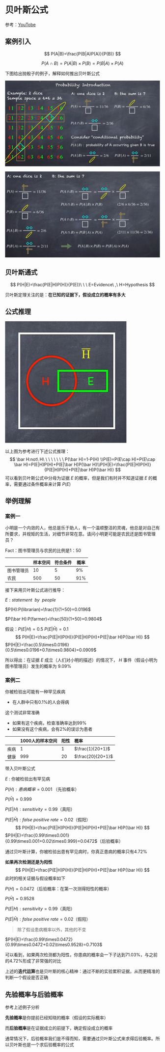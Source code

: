 # 贝叶斯公式

 参考：[YouTobe](https://www.youtube.com/watch?v=Pu675cHJ7bg)

## 案例引入

$$
P(A|B)=\frac{P(B|A)P(A)}{P(B)}
$$

$$
P(A\cap B)=P(A|B)\times P(B)=P(B|A)\times P(A)
$$

下图给出抛骰子的例子，解释如何推出贝叶斯公式

![image-20240123141305224](.\src\image-20240123141305224.png)

![image-20240123141547728](.\src\image-20240123141547728.png)



## 贝叶斯通式

$$
P(H|E)=\frac{P(E|H)P(H)}{P(E)}\ \ \ E=Evidence\ ,\ H=Hypothesis
$$



贝叶斯定理关注的是：**在已知的证据下，假设成立的概率有多大**



## 公式推理

![image-20240123142921461](.\src\image-20240123142921461.png)

以上图为参考进行下述公式推理：
$$
\bar H:not\ H\ \ \ \ \ \ \ \ P(\bar H)=1-P(H) \\P(E)=P(E\cap H)+P(E\cap \bar H)=P(E|H)P(H)+P(E|\bar H)P(\bar H)\\P(H|E)=\frac{P(E|H)P(H)}{P(E|H)P(H)+P(E|\bar H)P(\bar H)}
$$
可以看到贝叶斯公式中分母为证据 $E$ 的概率，但是我们有时并不知道证据 $E$ 的概率，需要通过条件概率来计算 $P(E)$



## 举例理解

### 案例一

小明是一个内敛的人，他总是乐于助人，有一个温顺整洁的灵魂，他总是对自己有所要求，并规矩的生活，对细节非常在意。请问小明更可能是农民还是图书管理员？

Fact：图书管理员与农民的比例是1：50

|            | 样本空间 | 符合条件 | 概率 |
| ---------- | -------- | -------- | ---- |
| 图书管理员 | 10       | 5        | 9%   |
| 农民       | 500      | 50       | 91%  |

接下来用贝叶斯公式进行推导：

$E:statement\ \ by\ \ people$

$P(H):P(librarian)=\frac{1}{1+50}=0.0196$

$P(\bar H):P(farmer)=\frac{50}{1+50}=0.9804$

假设：$P(E|H)=0.5$    $P(E|\bar H)=0.1$
$$
P(H|E)=\frac{P(E|H)P(H)}{P(E|H)P(H)+P(E|\bar H)P(\bar H)}
$$
$P(H|E)=\frac{0.5\times0.0196}{0.5\times0.0196+0.1\times0.9804}=0.0909$

所以得出：在证据 $E$ 成立（人们对小明的描述）的情况下， $H$ 事件（假设小明为图书管理员）发生的概率为 9.09%



### 案例二

你被检验出可能有一种罕见疾病

* 在人群中只有0.1%的人会得病

这个测试非常准确

* 如果有这个疾病，检查准确率达到99%
* 如果没有这个疾病，会有2%的误诊为患者

|      | 1000人的样本空间 | 阳性 | 概率              |
| :--- | :--------------- | :--- | :---------------- |
| 疾病 | 1                | 1    | $\frac{1}{20+1}$  |
| 健康 | 999              | 20   | $\frac{20}{20+1}$ |

带入贝叶斯公式

$E$ : 你被检验出有罕见病

$P(H):患病概率=0.001$ （先验概率）

$P(\bar H)=0.999$  

$P(E|H):sensitivity=0.99$（真阳）

$P(E|\bar H):false\ positive\ rate=0.02$（假阳）
$$
P(H|E)=\frac{P(E|H)P(H)}{P(E|H)P(H)+P(E|\bar H)P(\bar H)}
$$
$P(H|E)=\frac{0.99\times0.001}{0.99\times0.001+0.02\times0.999}=0.0472$（后验概率）

通过贝叶斯计算，你被检验出患有罕见病时，你真正患病的概率只有4.72%



**如果再次检测还是为阳性**
$$
P(H|E)=\frac{P(E|H)P(H)}{P(E|H)P(H)+P(E|\bar H)P(\bar H)}
$$
此时的相关证据与假设概率如下

$P(H)=0.0472$（后验概率：在第一次测得阳性的概率）

$P(\bar H)=0.9528$

$P(E|H):sensitivity=0.99$（真阳）

$P(E|\bar H):false\ positive\ rate=0.02$（假阳）

> 除了假设患病概率以外，其他的不变

$P(H|E)=\frac{0.99\times0.0472}{0.99\times0.0472+0.02\times0.9528}=0.7103$

可以看到，如果两次检测都为阳性，你患病的概率会一下子达到71.03%，与之前的4.72%形成了非常强的对比

上述的**迭代运算**也是贝叶斯的核心精神：通过不断的实验累积证据，从而更精准的判断一个假设是否正确



## 先验概率与后验概率

参考上述例子分析

**先验概率**是你提前已经知晓的概率（假设的实际概率）

而**后验概率**是在证据成立的前提下，确定假设成立的概率

通常情况下，后验概率我们是不得而知，需要通过贝叶斯公式来求得后验概率。所以贝叶斯也是一个求后验概率的公式

